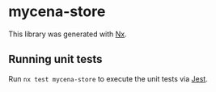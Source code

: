 # mycena-store

This library was generated with [Nx](https://nx.dev).

## Running unit tests

Run `nx test mycena-store` to execute the unit tests via [Jest](https://jestjs.io).
